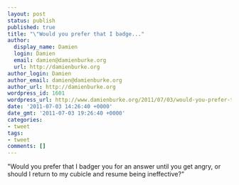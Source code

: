 ```yaml
---
layout: post
status: publish
published: true
title: "\"Would you prefer that I badge..."
author:
  display_name: Damien
  login: Damien
  email: damien@damienburke.org
  url: http://damienburke.org
author_login: Damien
author_email: damien@damienburke.org
author_url: http://damienburke.org
wordpress_id: 1601
wordpress_url: http://www.damienburke.org/2011/07/03/would-you-prefer-that-i-badge/
date: '2011-07-03 14:26:40 +0000'
date_gmt: '2011-07-03 19:26:40 +0000'
categories:
- tweet
tags:
- tweet
comments: []
---
```

<p>"Would you prefer that I badger you for an answer until you get angry, or should I return to my cubicle and resume being ineffective?"</p>
